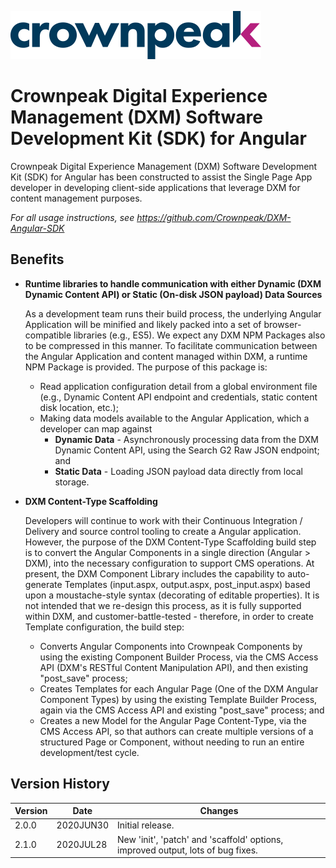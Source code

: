 <a href="https://www.crownpeak.com" target="_blank">![Crownpeak Logo](https://github.com/Crownpeak/DXM-Angular-SDK/raw/master/images/crownpeak-logo.png?raw=true "Crownpeak Logo")</a>

# Crownpeak Digital Experience Management (DXM) Software Development Kit (SDK) for Angular
Crownpeak Digital Experience Management (DXM) Software Development Kit (SDK) for Angular has been constructed to assist
the Single Page App developer in developing client-side applications that leverage DXM for content management purposes.

*For all usage instructions, see <a href="https://github.com/Crownpeak/DXM-Angular-SDK" target="_blank">https://github.com/Crownpeak/DXM-Angular-SDK</a>*

## Benefits
* **Runtime libraries to handle communication with either Dynamic (DXM Dynamic Content API) or Static (On-disk JSON payload)
Data Sources**

  As a development team runs their build process, the underlying Angular Application will be minified and likely packed
  into a set of browser-compatible libraries (e.g., ES5). We expect any DXM NPM Packages also to be compressed in this
  manner. To facilitate communication between the Angular Application and content managed within DXM, a runtime NPM Package
  is provided. The purpose of this package is:
  
  * Read application configuration detail from a global environment file (e.g., Dynamic Content API endpoint and credentials, 
  static content disk location, etc.);
  * Making data models available to the Angular Application, which a developer can map against
    * **Dynamic Data** - Asynchronously processing data from the DXM Dynamic Content API, using the Search G2 Raw JSON endpoint; and 
    * **Static Data** - Loading JSON payload data directly from local storage.
  
* **DXM Content-Type Scaffolding**

  Developers will continue to work with their Continuous Integration / Delivery and source control tooling to create a
  Angular application. However, the purpose of the DXM Content-Type Scaffolding build step is to convert the Angular Components
  in a single direction (Angular > DXM), into the necessary configuration to support CMS operations. At present, the DXM
  Component Library includes the capability to auto-generate Templates (input.aspx, output.aspx, post_input.aspx) based
  upon a moustache-style syntax (decorating of editable properties). It is not intended that we re-design this process,
  as it is fully supported within DXM, and customer-battle-tested - therefore, in order to create Template configuration,
  the build step:
    * Converts Angular Components into Crownpeak Components by using the existing Component Builder Process, via the CMS Access
   API (DXM's RESTful Content Manipulation API), and then existing "post_save" process;
    * Creates Templates for each Angular Page (One of the DXM Angular Component Types) by using the existing Template Builder
   Process, again via the CMS Access API and existing "post_save" process; and
    * Creates a new Model for the Angular Page Content-Type, via the CMS Access API, so that authors can create multiple versions
   of a structured Page or Component, without needing to run an entire development/test cycle.
   
## Version History
 
| Version       | Date          | Changes                            |
| ------------- | --------------|----------------------------------- |
| 2.0.0         | 2020JUN30     | Initial release.    |
| 2.1.0         | 2020JUL28     | New 'init', 'patch' and 'scaffold' options, improved output, lots of bug fixes. |
